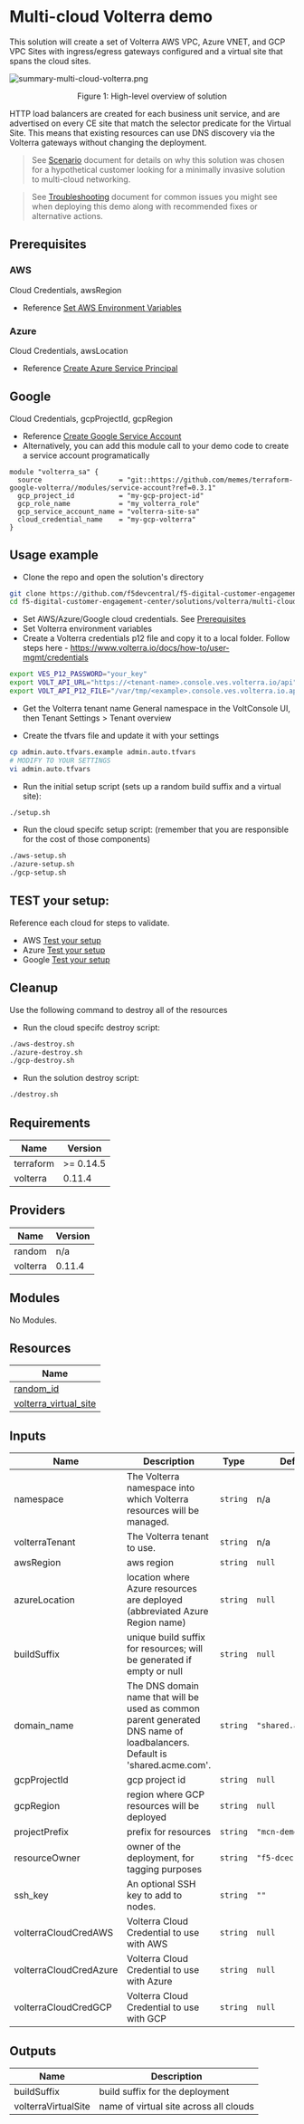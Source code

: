 # Multi-cloud Volterra demo

<!-- spell-checker: ignore volterra markdownlint tfvars -->
This solution will create a set of Volterra AWS VPC, Azure VNET, and GCP VPC Sites
with ingress/egress gateways configured and a virtual site that spans the cloud
sites.

![summary-multi-cloud-volterra.png](images/summary-multi-cloud-volterra.png)
<!-- markdownlint-disable no-inline-html -->
<p align="center">Figure 1: High-level overview of solution</p>
<!-- markdownlint-enable no-inline-html -->

HTTP load balancers are created for each business unit service, and are advertised
on every CE site that match the selector predicate for the Virtual Site. This means
that existing resources can use DNS discovery via the Volterra gateways without
changing the deployment.

> See [Scenario](SCENARIO.md) document for details on why this solution was chosen
> for a hypothetical customer looking for a minimally invasive solution
> to multi-cloud networking.

> See [Troubleshooting](TROUBLESHOOTING.md) document for common issues you might
> see when deploying this demo along with recommended fixes or alternative actions.

## Prerequisites

### AWS

Cloud Credentials, awsRegion
- Reference [Set AWS Environment Variables](aws/README.md#login-to-aws-environment)

### Azure

Cloud Credentials, awsLocation
- Reference [Create Azure Service Principal](azure/README.md#login-to-azure-environment)

## Google

Cloud Credentials, gcpProjectId, gcpRegion
- Reference [Create Google Service Account](gcp/README.md#login-to-google-environment)
- Alternatively, you can add this module call to your demo code to create a service account programatically

```hcl
module "volterra_sa" {
  source                   = "git::https://github.com/memes/terraform-google-volterra//modules/service-account?ref=0.3.1"
  gcp_project_id           = "my-gcp-project-id"
  gcp_role_name            = "my_volterra_role"
  gcp_service_account_name = "volterra-site-sa"
  cloud_credential_name    = "my-gcp-volterra"
}
```

## Usage example

- Clone the repo and open the solution's directory
```bash
git clone https://github.com/f5devcentral/f5-digital-customer-engagement-center
cd f5-digital-customer-engagement-center/solutions/volterra/multi-cloud-connectivity/
```

- Set AWS/Azure/Google cloud credentials. See [Prerequisites](#prerequisites)
- Set Volterra environment variables
- Create a Volterra credentials p12 file and copy it to a local folder. Follow steps here - https://www.volterra.io/docs/how-to/user-mgmt/credentials

```bash
export VES_P12_PASSWORD="your_key"
export VOLT_API_URL="https://<tenant-name>.console.ves.volterra.io/api"
export VOLT_API_P12_FILE="/var/tmp/<example>.console.ves.volterra.io.api-creds.p12"
```

- Get the Volterra tenant name
General namespace in the VoltConsole UI, then Tenant Settings > Tenant overview

- Create the tfvars file and update it with your settings

```bash
cp admin.auto.tfvars.example admin.auto.tfvars
# MODIFY TO YOUR SETTINGS
vi admin.auto.tfvars
```

- Run the initial setup script (sets up a random build suffix and a virtual site):

```bash
./setup.sh
```

- Run the cloud specifc setup script: (remember that you are responsible for the cost of those components)

```bash
./aws-setup.sh
./azure-setup.sh
./gcp-setup.sh
```

## TEST your setup:

Reference each cloud for steps to validate.
- AWS [Test your setup](aws/README.md#test-your-setup)
- Azure [Test your setup](azure/README.md#test-your-setup)
- Google [Test your setup](gcp/README.md#test-your-setup)

## Cleanup
Use the following command to destroy all of the resources

- Run the cloud specifc destroy script:

```bash
./aws-destroy.sh
./azure-destroy.sh
./gcp-destroy.sh
```
- Run the solution destroy script:

```bash
./destroy.sh
```


<!-- markdownlint-disable no-inline-html -->
<!-- BEGINNING OF PRE-COMMIT-TERRAFORM DOCS HOOK -->
## Requirements

| Name | Version |
|------|---------|
| terraform | >= 0.14.5 |
| volterra | 0.11.4 |

## Providers

| Name | Version |
|------|---------|
| random | n/a |
| volterra | 0.11.4 |

## Modules

No Modules.

## Resources

| Name |
|------|
| [random_id](https://registry.terraform.io/providers/hashicorp/random/latest/docs/resources/id) |
| [volterra_virtual_site](https://registry.terraform.io/providers/volterraedge/volterra/0.11.4/docs/resources/virtual_site) |

## Inputs

| Name | Description | Type | Default | Required |
|------|-------------|------|---------|:--------:|
| namespace | The Volterra namespace into which Volterra resources will be managed. | `string` | n/a | yes |
| volterraTenant | The Volterra tenant to use. | `string` | n/a | yes |
| awsRegion | aws region | `string` | `null` | no |
| azureLocation | location where Azure resources are deployed (abbreviated Azure Region name) | `string` | `null` | no |
| buildSuffix | unique build suffix for resources; will be generated if empty or null | `string` | `null` | no |
| domain\_name | The DNS domain name that will be used as common parent generated DNS name of<br>loadbalancers. Default is 'shared.acme.com'. | `string` | `"shared.acme.com"` | no |
| gcpProjectId | gcp project id | `string` | `null` | no |
| gcpRegion | region where GCP resources will be deployed | `string` | `null` | no |
| projectPrefix | prefix for resources | `string` | `"mcn-demo"` | no |
| resourceOwner | owner of the deployment, for tagging purposes | `string` | `"f5-dcec"` | no |
| ssh\_key | An optional SSH key to add to nodes. | `string` | `""` | no |
| volterraCloudCredAWS | Volterra Cloud Credential to use with AWS | `string` | `null` | no |
| volterraCloudCredAzure | Volterra Cloud Credential to use with Azure | `string` | `null` | no |
| volterraCloudCredGCP | Volterra Cloud Credential to use with GCP | `string` | `null` | no |

## Outputs

| Name | Description |
|------|-------------|
| buildSuffix | build suffix for the deployment |
| volterraVirtualSite | name of virtual site across all clouds |
<!-- END OF PRE-COMMIT-TERRAFORM DOCS HOOK -->
<!-- markdownlint-enable no-inline-html -->
